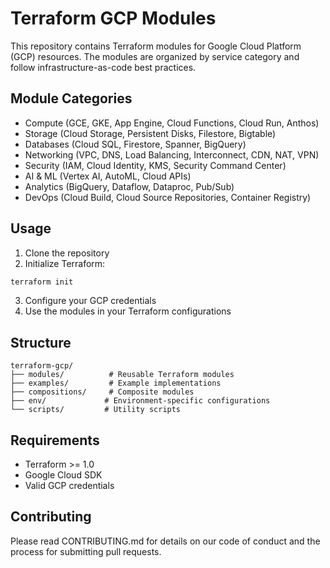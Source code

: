 # Terraform GCP Modules

This repository contains Terraform modules for Google Cloud Platform (GCP) resources. The modules are organized by service category and follow infrastructure-as-code best practices.

## Module Categories

- Compute (GCE, GKE, App Engine, Cloud Functions, Cloud Run, Anthos)
- Storage (Cloud Storage, Persistent Disks, Filestore, Bigtable)
- Databases (Cloud SQL, Firestore, Spanner, BigQuery)
- Networking (VPC, DNS, Load Balancing, Interconnect, CDN, NAT, VPN)
- Security (IAM, Cloud Identity, KMS, Security Command Center)
- AI & ML (Vertex AI, AutoML, Cloud APIs)
- Analytics (BigQuery, Dataflow, Dataproc, Pub/Sub)
- DevOps (Cloud Build, Cloud Source Repositories, Container Registry)

## Usage

1. Clone the repository
2. Initialize Terraform:
```bash
terraform init
```
3. Configure your GCP credentials
4. Use the modules in your Terraform configurations

## Structure

```
terraform-gcp/
├── modules/          # Reusable Terraform modules
├── examples/         # Example implementations
├── compositions/     # Composite modules
├── env/             # Environment-specific configurations
└── scripts/         # Utility scripts
```

## Requirements

- Terraform >= 1.0
- Google Cloud SDK
- Valid GCP credentials

## Contributing

Please read CONTRIBUTING.md for details on our code of conduct and the process for submitting pull requests.
